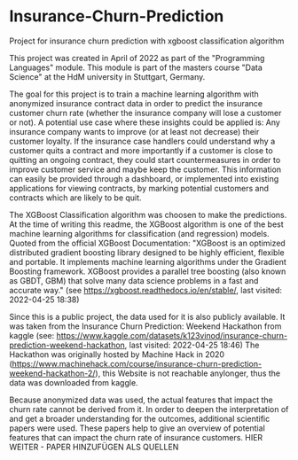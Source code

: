 # Insurance-Churn-Prediction
Project for insurance churn prediction with xgboost classification algorithm

This project was created in April of 2022 as part of the "Programming Languages" module.
This module is part of the masters course "Data Science" at the HdM university in Stuttgart, Germany.

The goal for this project is to train a machine learning algorithm with anonymized insurance contract data in order to predict the insurance customer churn rate (whether the insurance company will lose a customer or not).
A potential use case where these insights could be applied is:
Any insurance company wants to improve (or at least not decrease) their customer loyalty.
If the insurance case handlers could understand why a customer quits a contract and more importantly if a customer is close to quitting an ongoing contract, they could start countermeasures in order to improve customer service and maybe keep the customer.
This information can easily be provided through a dashboard, or implemented into existing applications for viewing contracts, by marking potential customers and contracts which are likely to be quit.

The XGBoost Classification algorithm was choosen to make the predictions.
At the time of writing this readme, the XGBoost algorithm is one of the best machine learning algorithms for classification (and regression) models.
Quoted from the official XGBoost Documentation:
"XGBoost is an optimized distributed gradient boosting library designed to be highly efficient, flexible and portable. It implements machine learning algorithms under the Gradient Boosting framework. XGBoost provides a parallel tree boosting (also known as GBDT, GBM) that solve many data science problems in a fast and accurate way." (see https://xgboost.readthedocs.io/en/stable/, last visited: 2022-04-25 18:38)

Since this is a public project, the data used for it is also publicly available.
It was taken from the Insurance Churn Prediction: Weekend Hackathon from kaggle (see: https://www.kaggle.com/datasets/k123vinod/insurance-churn-prediction-weekend-hackathon, last visited: 2022-04-25 18:46)
The Hackathon was originally hosted by Machine Hack in 2020 (https://www.machinehack.com/course/insurance-churn-prediction-weekend-hackathon-2/), this Website is not reachable anylonger, thus the data was downloaded from kaggle.

Because anonymized data was used, the actual features that impact the churn rate cannot be derived from it. 
In order to deepen the interpretation of and get a broader understanding for the outcomes, additional scientific papers were used.
These papers help to give an overview of potential features that can impact the churn rate of insurance customers.
HIER WEITER - PAPER HINZUFÜGEN ALS QUELLEN